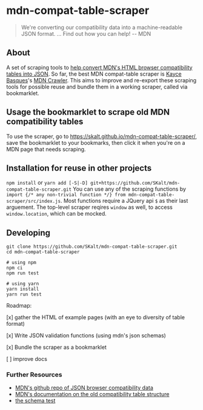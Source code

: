 # mdn-compat-table-scraper
> We're converting our compatibility data into a machine-readable JSON format. ... Find out how you can help! -- MDN

## About
A set of scraping tools to [help convert MDN's HTML browser compatibility tables
into JSON](https://developer.mozilla.org/en-US/docs/MDN/Contribute/Structures/Compatibility_tables).
So far, the best MDN compat-table scraper is [Kayce Basques](https://github.com/kaycebasques)'s
[MDN Crawler](https://github.com/kaycebasques/mdncrawler).  This aims to improve
and re-export these scraping tools for possible reuse and bundle them in a working scraper, called via bookmarklet.


## Usage the bookmarklet to scrape old MDN compatibility tables
To use the scraper, go to https://skalt.github.io/mdn-compat-table-scraper/, save the bookmarklet to your bookmarks, then click it when you're on a MDN page that needs scraping.

## Installation for reuse in other projects
`npm install` or `yarn add [-S|-D] git+https://github.com/SKalt/mdn-compat-table-scraper.git`
You can use any of the scraping functions by `import {/* any non-trivial function */} from mdn-compat-table-scraper/src/index.js`. Most functions require a JQuery api `$` as their last arguement.  The top-level scraper reqires `window` as well, to access `window.location`, which can be mocked.

## Developing
```
git clone https://github.com/SKalt/mdn-compat-table-scraper.git 
cd mdn-compat-table-scraper

# using npm
npm ci
npm run test

# using yarn
yarn install
yarn run test
```


Roadmap:

[x] gather the HTML of example pages (with an eye to diversity of table format)

[x] Write JSON validation functions (using mdn's json schemas)

[x] Bundle the scraper as a bookmarklet

[ ] improve docs

### Further Resources
* [MDN's github repo of JSON browser compatibility data](https://github.com/mdn/browser-compat-data)
* [MDN's documentation on the old compatibility table structure](https://developer.mozilla.org/en-US/docs/MDN/Contribute/Structures/Old_compatibility_tables)
* [the schema test](https://github.com/mdn/browser-compat-data/tree/master/test)
